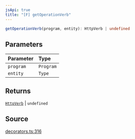 ```yaml
---
jsApi: true
title: "[F] getOperationVerb"
---
```


```ts
getOperationVerb(program, entity): HttpVerb | undefined
```

## Parameters

| Parameter | Type      |
| :-------- | :-------- |
| `program` | `Program` |
| `entity`  | `Type`    |

## Returns

[`HttpVerb`](Type.HttpVerb.md) \| `undefined`

## Source

[decorators.ts:316](https://github.com/markcowl/cadl/blob/3db15286/packages/http/src/decorators.ts#L316)
